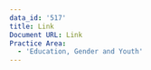 ```yaml
---
data_id: '517'
title: Link
Document URL: Link
Practice Area:
  - 'Education, Gender and Youth'
---
```

